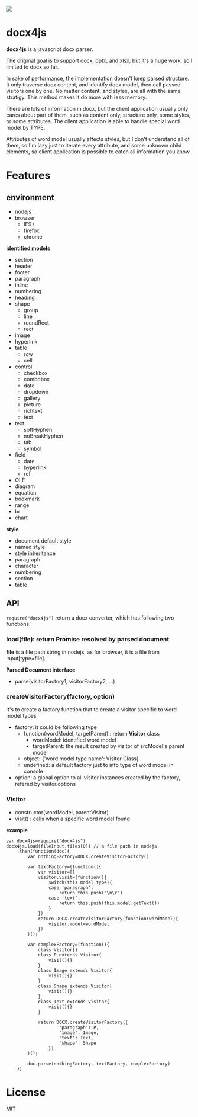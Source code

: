 ![](https://api.travis-ci.org/lalalic/docx4js.svg?branch=master)

# docx4js
**docx4js** is a javascript docx parser.

The original goal is to support docx, pptx, and xlsx, but it's a huge work, so I limited to docx so far.

In sake of performance, the implementation doesn't keep parsed structure. It only traverse docx content, and identify docx model, then call passed visitors one by one. No matter content, and styles, are all with the same stratigy. This method makes it do more with less memory.  

There are lots of information in docx, but the client application usually only cares about part of them, such as content only, structure only, some styles, or some attributes. The client application is able to handle special word model by TYPE.

Attributes of word model usually affects styles, but I don't understand all of them, so I'm lazy just to iterate every attribute, and some unknown child elements, so client application is possible to catch all information you know.

# Features


## environment


* nodejs
* browser
	* IE9+
	* firefox
	* chrome


**identified models**

* section
* header
* footer
* paragraph
* inline
* numbering
* heading
* shape
	* group
	* line
	* roundRect
	* rect
* image
* hyperlink
* table
	* row
	* cell
* control
	* checkbox
	* combobox
	* date
	* dropdown
	* gallery
	* picture
	* richtext
	* text
* text
	* softHyphen
	* noBreakHyphen
	* tab
	* symbol
* field
	* date
	* hyperlink
	* ref
* OLE
* diagram
* equation
* bookmark
* range
* br
* chart

**style**

* document default style
* named style
* style inheritance
* paragraph
* character
* numbering
* section
* table

## API
`require("docx4js")` return a docx converter, which has following two functions.

### load(file): return Promise resolved by parsed document
**file** is a file path string in nodejs, as for browser, it is a file from input[type=file].

**Parsed Document interface**

* parse(visitorFactory1, visitorFactory2, ...)

### createVisitorFactory(factory, option)
It's to create a factory function that to create a visitor specific to word model types

* factory: it could be following type
	* function(wordModel, targetParent) : return **Visitor** class
		* wordModel: identified word model
		* targetParent: the result created by visitor of srcModel's parent model
	* object: {'word model type name': Visitor Class}
	* undefined: a default factory just to info type of word model in console
* option: a global option to all visitor instances created by the factory, refered by visitor.options

### Visitor
* constructor(wordModel, parentVisitor)
* visit() : calls when a specific word model found

**example**

	var docx4js=require("docx4js")
	docx4js.load(fileInput.files[0]) // a file path in nodejs
		.then(function(doc){
			var nothingFactory=DOCX.createVisitorFactory()

			var textFactory=(function(){
				var visitor=[]
				visitor.visit=(function(){
					switch(this.model.type){
					case 'paragraph':
						return this.push("\n\r")
					case 'text':
						return this.push(this.model.getText())
					}
				})
				return DOCX.createVisitorFactory(function(wordModel){
					visitor.model=wordModel
				})
			)();

			var complexFactory=(function(){
				class Visitor{}
				class P extends Visitor{
					visit(){}
				}
				class Image extends Visitor{
					visit(){}
				}
				class Shape extends Visitor{
					visit(){}
				}
				class Text extends Visitor{
					visit(){}
				}

				return DOCX.createVisitorFactory({
						'paragraph': P,
						'image': Image,
						'text': Text,
						'shape': Shape
					})
			)();

			doc.parse(nothingFactory, textFactory, complexFactory)
		})
# License
MIT
